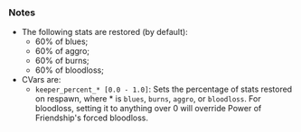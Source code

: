 ### Notes
- The following stats are restored (by default):
	- 60% of blues;
	- 60% of aggro;
	- 60% of burns;
	- 60% of bloodloss;
- CVars are:
	- `keeper_percent_* [0.0 - 1.0]`: Sets the percentage of stats restored on respawn, where * is `blues`, `burns`, `aggro`, or `bloodloss`. For bloodloss, setting it to anything over 0 will override Power of Friendship's forced bloodloss.